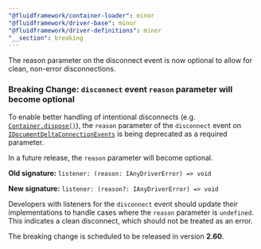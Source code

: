 ```yaml
---
"@fluidframework/container-loader": minor
"@fluidframework/driver-base": minor
"@fluidframework/driver-definitions": minor
"__section": breaking
---
```

The reason parameter on the disconnect event is now optional to allow for clean, non-error disconnections.

### Breaking Change: `disconnect` event `reason` parameter will become optional

To enable better handling of intentional disconnects (e.g. [`Container.dispose()`](https://fluidframework.com/docs/api/container-loader/container/dispose)), the `reason` parameter of the `disconnect` event on [`IDocumentDeltaConnectionEvents`](https://fluidframework.com/docs/api/driver-definitions/idocumentdeltaconnectionevents) is being deprecated as a required parameter.

In a future release, the `reason` parameter will become optional.

**Old signature:**
`listener: (reason: IAnyDriverError) => void`

**New signature:**
`listener: (reason?: IAnyDriverError) => void`

Developers with listeners for the `disconnect` event should update their implementations to handle cases where the `reason` parameter is `undefined`.
This indicates a clean disconnect, which should not be treated as an error.

The breaking change is scheduled to be released in version **2.60**.
